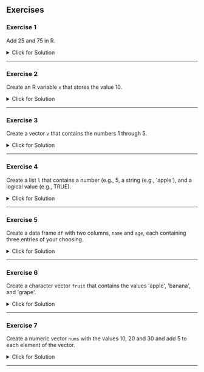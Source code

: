## Exercises


### Exercise 1

Add 25 and 75 in R.

<details><summary>Click for Solution</summary>


	
> R allows you to do simple arithmetic operations such as addition, subtraction, multiplication, etc. directly. Here, we're simply adding two numbers.

#### Solution

```r
25 + 75
```

#### Output

```r
[1] 100
```



</details>

---


### Exercise 2

Create an R variable `x` that stores the value 10.

<details><summary>Click for Solution</summary>


	
> The arrow symbol (`<-`) is used to assign a value to a variable in R. In this case, we're storing the value 10 in a variable named `x`.

#### Solution

```r
x <- 10
```



</details>

---


### Exercise 3

Create a vector `v` that contains the numbers 1 through 5.

<details><summary>Click for Solution</summary>


	
> We use the `c()` function in R to combine elements into a vector.

#### Solution

```r
v <- c(1, 2, 3, 4, 5)
```



</details>

---


### Exercise 4

Create a list `l` that contains a number (e.g., 5, a string (e.g., 'apple'), and a logical value (e.g., TRUE).

<details><summary>Click for Solution</summary>


	
> In R, we create a list using the `list()` function. A list can contain elements of different types.

#### Solution

```r
l <- list(5, 'apple', TRUE)
```



</details>

---


### Exercise 5

Create a data frame `df` with two columns, `name` and `age`, each containing three entries of your choosing.

<details><summary>Click for Solution</summary>


	
> In R, we can combine vectors of equal length into a data frame using the `data.frame()` function. Here, we're creating two vectors, `name` and `age`, and combining them into a data frame.

#### Solution

```r
df <- data.frame(name = c('Alice', 'Bob', 'Charlie'), age = c(25, 32, 28))
```



</details>

---


### Exercise 6

Create a character vector `fruit` that contains the values 'apple', 'banana', and 'grape'.

<details><summary>Click for Solution</summary>


	
> We use the `c()` function in R to combine elements into a vector.

#### Solution

```r
fruit <- c('apple', 'banana', 'grape')
```



</details>

---


### Exercise 7

Create a numeric vector `nums` with the values 10, 20 and 30 and add 5 to each element of the vector.

<details><summary>Click for Solution</summary>


	
> We can operate on every element of a vector at once in R.

#### Solution

```r
nums <- c(10, 20, 30)
nums + 5
```

#### Output

```r
[1] 15 25 35
```



</details>

---

